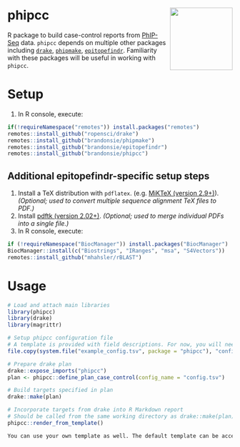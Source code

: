 # phipcc <img src="https://brandonsie.github.io/docs/phipcc.png" align="right" width="140">

R package to build case-control reports from [PhIP-Seq](https://www.nature.com/articles/s41596-018-0025-6) data. `phipcc` depends on multiple other packages including [`drake`](https://github.com/ropensci/drake), [`phipmake`](https://github.com/brandonsie/phipmake), [`epitopefindr`](https://github.com/brandonsie/epitopefindr). Familiarity with these packages will be useful in working with `phipcc`.

# Setup  

1. In R console, execute:  
``` r
if(!requireNamespace("remotes")) install.packages("remotes")
remotes::install_github("ropensci/drake")
remotes::install_github("brandonsie/phipmake")
remotes::install_github("brandonsie/epitopefindr")
remotes::install_github("brandonsie/phipcc")

```
## Additional epitopefindr-specific setup steps 
1. Install a TeX distribution with `pdflatex`. (e.g. [MiKTeX (version 2.9+)](https://miktex.org)). _(Optional; used to convert multiple sequence alignment TeX files to PDF.)_  
2. Install [pdftk (version 2.02+)](https://www.pdflabs.com/tools/pdftk-server/). _(Optional; used to merge individual PDFs into a single file.)_
3. In R console, execute:
``` r
if (!requireNamespace("BiocManager")) install.packages("BiocManager")
BiocManager::install(c("Biostrings", "IRanges", "msa", "S4Vectors"))
remotes::install_github("mhahsler/rBLAST")  
```

# Usage

``` r
# Load and attach main libraries
library(phipcc)
library(drake)
library(magrittr)

# Setup phipcc configuration file
# A template is provided with field descriptions. For now, you will need to edit fields manually.
file.copy(system.file("example_config.tsv", package = "phipcc"), "config.tsv")

# Prepare drake plan
drake::expose_imports("phipcc")
plan <- phipcc::define_plan_case_control(config_name = "config.tsv")

# Build targets specified in plan
drake::make(plan)

# Incorporate targets from drake into R Markdown report
# Should be called from the same working directory as drake::make(plan)
phipcc::render_from_template()

You can use your own template as well. The default template can be accessed and modified from `system.file("template_case_control.Rmd", package = "phipcc")`. To use a custom template, specify `phipcc::render_from_template(template = "path_to_my_template.Rmd")`

```

